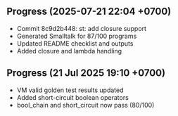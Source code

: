 ## Progress (2025-07-21 22:04 +0700)
- Commit 8c9d2b448: st: add closure support
- Generated Smalltalk for 87/100 programs
- Updated README checklist and outputs
- Added closure and lambda handling

## Progress (21 Jul 2025 19:10 +0700)
- VM valid golden test results updated
- Added short-circuit boolean operators
- bool_chain and short_circuit now pass (80/100)
